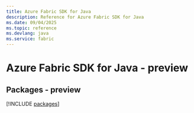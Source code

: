 ```yaml
---
title: Azure Fabric SDK for Java
description: Reference for Azure Fabric SDK for Java
ms.date: 09/04/2025
ms.topic: reference
ms.devlang: java
ms.service: fabric
---
```

# Azure Fabric SDK for Java - preview
## Packages - preview
[!INCLUDE [packages](fabric-index.md)]